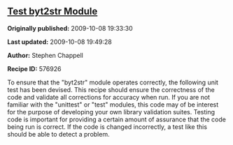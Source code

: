 ## [Test byt2str Module](https://code.activestate.com/recipes/576926-test-byt2str-module)

**Originally published:** 2009-10-08 19:33:30

**Last updated:** 2009-10-08 19:49:28

**Author:** Stephen Chappell

**Recipe ID:** 576926

To ensure that the "byt2str" module operates correctly, the following unit test has been devised. This recipe should ensure the correctness of the code and validate all corrections for accuracy when run. If you are not familiar with the "unittest" or "test" modules, this code may of be interest for the purpose of developing your own library validation suites. Testing code is important for providing a certain amount of assurance that the code being run is correct. If the code is changed incorrectly, a test like this should be able to detect a problem.
